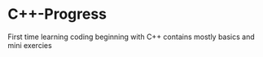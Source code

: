 # C++-Progress
First time learning coding beginning with C++ contains mostly basics and mini exercies
